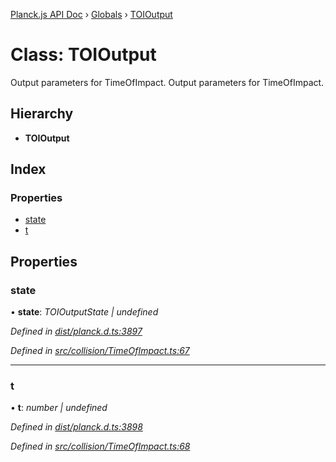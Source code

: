 [Planck.js API Doc](../README.md) › [Globals](../globals.md) › [TOIOutput](toioutput.md)

# Class: TOIOutput

Output parameters for TimeOfImpact.
Output parameters for TimeOfImpact.

## Hierarchy

* **TOIOutput**

## Index

### Properties

* [state](toioutput.md#state)
* [t](toioutput.md#t)

## Properties

###  state

• **state**: *TOIOutputState | undefined*

*Defined in [dist/planck.d.ts:3897](https://github.com/shakiba/planck.js/blob/7e469c4/dist/planck.d.ts#L3897)*

*Defined in [src/collision/TimeOfImpact.ts:67](https://github.com/shakiba/planck.js/blob/7e469c4/src/collision/TimeOfImpact.ts#L67)*

___

###  t

• **t**: *number | undefined*

*Defined in [dist/planck.d.ts:3898](https://github.com/shakiba/planck.js/blob/7e469c4/dist/planck.d.ts#L3898)*

*Defined in [src/collision/TimeOfImpact.ts:68](https://github.com/shakiba/planck.js/blob/7e469c4/src/collision/TimeOfImpact.ts#L68)*
